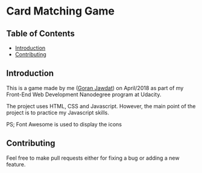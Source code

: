 # Card Matching Game

## Table of Contents

* [Introduction](#Introduction)
* [Contributing](#Contributing)

## Introduction

This is a game made by me ([Goran Jawdat](http://goran.xyz)) on April/2018 as part of my Front-End Web Development Nanodegree program at Udacity.

The project uses HTML, CSS and Javascript. However, the main point of the project is to practice my Javascript skills.

PS; Font Awesome is used to display the icons

## Contributing

Feel free to make pull requests either for fixing a bug or adding a new feature.
